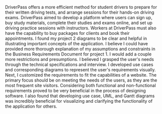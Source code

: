 DriverPass offers a more efficient method for student drivers to prepare for their written driving tests, and arrange sessions for their hands-on driving exams. DriverPass aimed to develop a platform where users can sign up, buy study materials, complete their studies and exams online, and set up driving practice sessions with instructors. Workers at DriverPass must also have the capability to buy packages for clients and book their appointments. I found my project 2 diagrams to be clear and helpful in illustrating important concepts of the application. I believe I could have provided more thorough explanation of my assumptions and constraints in the Business Requirements Document for project 1. I would add a couple more restrictions and presumptions. I believed I grasped the user's needs through the technical specifications and interview. I developed use cases and corresponding diagrams to represent the user's requirements visually. Next, I customized the requirements to fit the capabilities of a website. The primary focus should be on meeting the needs of the users, as they are the most frequent site visitors. Considering both functional and non-functional requirements proved to be very beneficial in the process of designing software. I also found that developing use case, UML, and Gantt diagrams was incredibly beneficial for visualizing and clarifying the functionality of the application for others.
